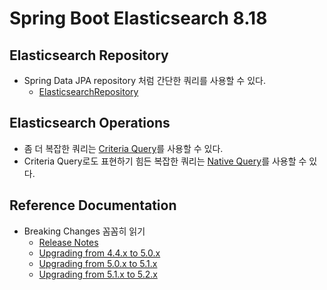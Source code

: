 # Spring Boot Elasticsearch 8.18

## Elasticsearch Repository

- Spring Data JPA repository 처럼 간단한 쿼리를 사용할 수 있다.
  - [ElasticsearchRepository](https://docs.spring.io/spring-data/elasticsearch/reference/elasticsearch/repositories/elasticsearch-repositories.html)

## Elasticsearch Operations

- 좀 더 복잡한 쿼리는 [Criteria Query](https://docs.spring.io/spring-data/elasticsearch/reference/elasticsearch/template.html#elasticsearch.operations.criteriaquery)를 사용할 수 있다.
- Criteria Query로도 표현하기 힘든 복잡한 쿼리는 [Native Query](https://docs.spring.io/spring-data/elasticsearch/reference/elasticsearch/template.html#elasticsearch.operations.nativequery)를 사용할 수 있다.

## Reference Documentation

- Breaking Changes 꼼꼼히 읽기
  - [Release Notes](https://github.com/spring-projects/spring-data-elasticsearch/releases)
  - [Upgrading from 4.4.x to 5.0.x](https://docs.spring.io/spring-data/elasticsearch/docs/5.1.6/reference/html/#elasticsearch-migration-guide-4.4-5.0)
  - [Upgrading from 5.0.x to 5.1.x](https://docs.spring.io/spring-data/elasticsearch/docs/5.1.6/reference/html/#elasticsearch-migration-guide-5.0-5.1)
  - [Upgrading from 5.1.x to 5.2.x](https://docs.spring.io/spring-data/elasticsearch/reference/migration-guides/migration-guide-5.1-5.2.html)
